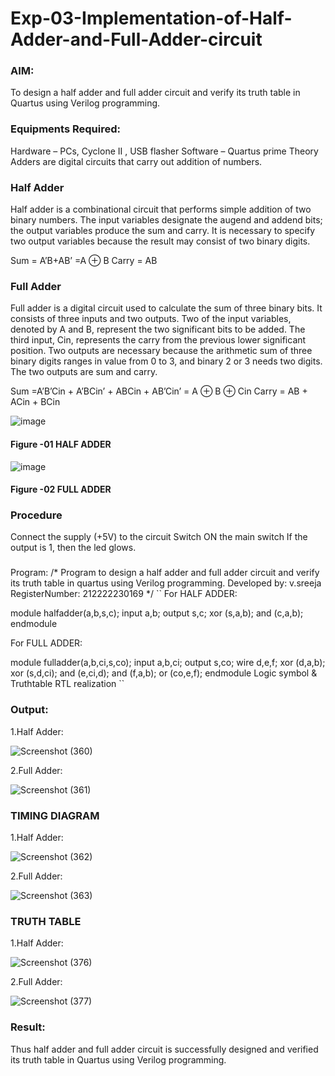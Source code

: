 # Exp-03-Implementation-of-Half-Adder-and-Full-Adder-circuit

### AIM:
To design a half adder and full adder circuit and verify its truth table in Quartus using Verilog programming.

### Equipments Required:
Hardware – PCs, Cyclone II , USB flasher
Software – Quartus prime
Theory
Adders are digital circuits that carry out addition of numbers.

### Half Adder
Half adder is a combinational circuit that performs simple addition of two binary numbers. The input variables designate the augend and addend bits; the output variables produce the sum and carry. It is necessary to specify two output variables because the result may consist of two binary digits.

Sum = A’B+AB’ =A ⊕ B Carry = AB

### Full Adder
Full adder is a digital circuit used to calculate the sum of three binary bits. It consists of three inputs and two outputs. Two of the input variables, denoted by A and B, represent the two significant bits to be added. The third input, Cin, represents the carry from the previous lower significant position. Two outputs are necessary because the arithmetic sum of three binary digits ranges in value from 0 to 3, and binary 2 or 3 needs two digits. The two outputs are sum and carry.

Sum =A’B’Cin + A’BCin’ + ABCin + AB’Cin’ = A ⊕ B ⊕ Cin Carry = AB + ACin + BCin

 ![image](https://user-images.githubusercontent.com/36288975/163552156-a13e5a56-c638-4110-97d9-8896907c8d25.png)

#### Figure -01 HALF ADDER 


![image](https://user-images.githubusercontent.com/36288975/163552057-b3547877-6d07-45b4-b7e0-bcfebfad9e1d.png)

#### Figure -02 FULL ADDER 

### Procedure

Connect the supply (+5V) to the circuit
Switch ON the main switch
If the output is 1, then the led glows.
### 
Program:
/*
Program to design a half adder and full adder circuit and verify its truth table in quartus using Verilog programming.
Developed by: v.sreeja
RegisterNumber:  212222230169
*/
``
For HALF ADDER:

module halfadder(a,b,s,c);
input a,b;
output s,c;
xor (s,a,b);
and (c,a,b);
endmodule

For FULL ADDER:

module fulladder(a,b,ci,s,co);
input a,b,ci;
output s,co;
wire d,e,f;
xor (d,a,b);
xor (s,d,ci);
and (e,ci,d);
and (f,a,b);
or (co,e,f);
endmodule
Logic symbol & Truthtable
RTL realization
``

### Output:
1.Half Adder:

![Screenshot (360)](https://github.com/VelasiriSreeja/Exp-02-Implementation-of-Half-Adder-and-Full-Adder-circuit/assets/118344328/5a55ae44-0e34-49a5-b166-648865fed89f)

2.Full Adder:

![Screenshot (361)](https://github.com/VelasiriSreeja/Exp-02-Implementation-of-Half-Adder-and-Full-Adder-circuit/assets/118344328/1570f9fe-afbb-4f15-9046-01dd9efa13e1)


### TIMING DIAGRAM
1.Half Adder:

![Screenshot (362)](https://github.com/VelasiriSreeja/Exp-02-Implementation-of-Half-Adder-and-Full-Adder-circuit/assets/118344328/a0c4d9c3-e064-4cd4-96e6-1281b623c438)

2.Full Adder:
 
![Screenshot (363)](https://github.com/VelasiriSreeja/Exp-02-Implementation-of-Half-Adder-and-Full-Adder-circuit/assets/118344328/5b6224c0-17c1-4b18-a5ea-31ab4d1c26df)


### TRUTH TABLE 

1.Half Adder:

![Screenshot (376)](https://github.com/VelasiriSreeja/Exp-02-Implementation-of-Half-Adder-and-Full-Adder-circuit/assets/118344328/f30e73b5-a304-4f42-ab89-84606caf647a)


2.Full Adder:

![Screenshot (377)](https://github.com/VelasiriSreeja/Exp-02-Implementation-of-Half-Adder-and-Full-Adder-circuit/assets/118344328/e04aaade-14b2-4406-9c3b-d2616d1c5c4f)


### Result:
Thus half adder and full adder circuit is successfully designed and verified its truth table in
Quartus using Verilog programming.
